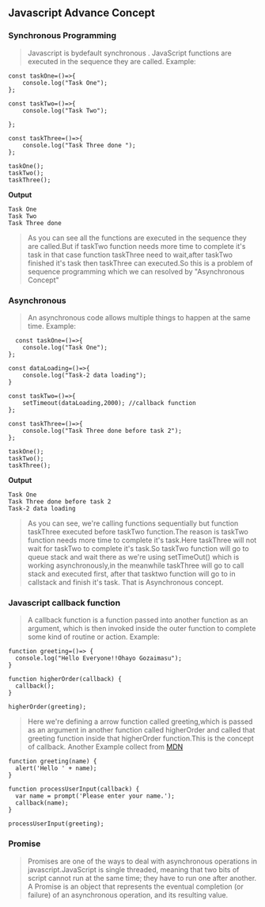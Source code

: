 ## Javascript Advance Concept

### Synchronous Programming
> Javascript is bydefault synchronous . JavaScript functions are executed in the sequence they are called. Example:
  
  ```
 const taskOne=()=>{
      console.log("Task One");
  };

  const taskTwo=()=>{
      console.log("Task Two");

  };

  const taskThree=()=>{
      console.log("Task Three done ");
  };

  taskOne();
  taskTwo();
  taskThree();
```
**Output**
```
Task One
Task Two
Task Three done 
```
> As you can see all the functions are  executed in the sequence they are called.But if taskTwo function needs more time to complete it's task in that case function taskThree need to wait,after taskTwo finished it's task then taskThree can executed.So this is a problem of sequence programming which we can resolved by "Asynchronous Concept" 

### Asynchronous
> An asynchronous code allows multiple things to happen at the same time. Example:
```
  const taskOne=()=>{
    console.log("Task One");
};

const dataLoading=()=>{
    console.log("Task-2 data loading");
}

const taskTwo=()=>{
    setTimeout(dataLoading,2000); //callback function
};

const taskThree=()=>{
    console.log("Task Three done before task 2");
};

taskOne();
taskTwo();
taskThree();
```
**Output**
````
Task One
Task Three done before task 2
Task-2 data loading

````
>As you can see, we're calling functions sequentially but function taskThree executed before taskTwo function.The reason is taskTwo function needs more time to complete it's task.Here taskThree will not wait for taskTwo to complete it's task.So taskTwo function will go to queue stack and wait there as we're using setTimeOut() which is working asynchronously,in the meanwhile taskThree will go to call stack and executed first, after that   tasktwo function will go to in callstack and finish it's task. That is Asynchronous concept.

### Javascript callback function
> A callback function is a function passed into another function as an argument, which is then invoked inside the outer function to complete some kind of routine or action. Example:
```
function greeting=()=> {
  console.log("Hello Everyone!!Ohayo Gozaimasu");
}

function higherOrder(callback) {
  callback();
}

higherOrder(greeting);
```
> Here we're defining a arrow function called greeting,which is passed as an argument in another function called higherOrder and called that greeting function inside that higherOrder function.This is the concept of callback. Another Example collect from  [MDN](https://developer.mozilla.org/en-US/docs/Glossary/Callback_function)
```
function greeting(name) {
  alert('Hello ' + name);
}

function processUserInput(callback) {
  var name = prompt('Please enter your name.');
  callback(name);
}

processUserInput(greeting);
```
### Promise
> Promises are one of the ways to deal with asynchronous operations in javascript.JavaScript is single threaded, meaning that two bits of script cannot run at the same time; they have to run one after another. A Promise is an object that represents the eventual completion (or failure) of an asynchronous operation, and its resulting value.
